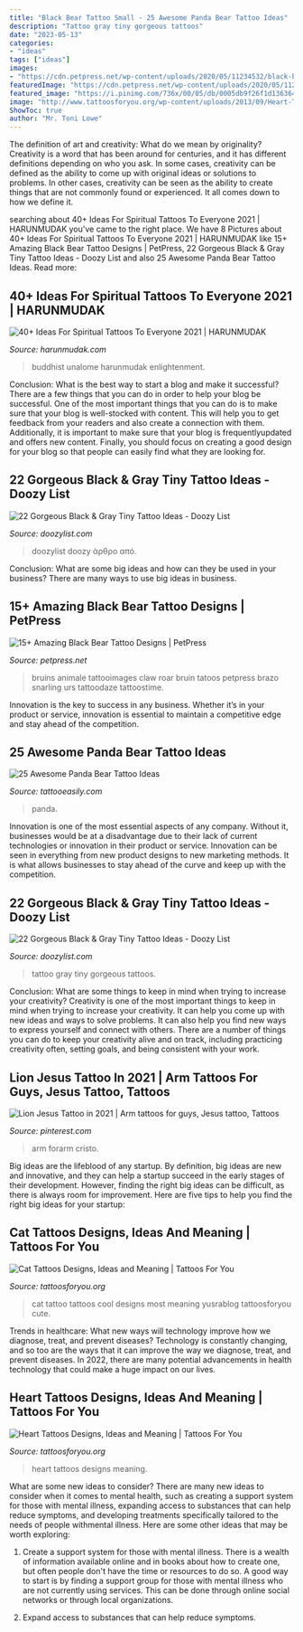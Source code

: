 ```yaml
---
title: "Black Bear Tattoo Small - 25 Awesome Panda Bear Tattoo Ideas"
description: "Tattoo gray tiny gorgeous tattoos"
date: "2023-05-13"
categories:
- "ideas"
tags: ["ideas"]
images:
- "https://cdn.petpress.net/wp-content/uploads/2020/05/11234532/black-bear-tattoo-roar.jpg"
featuredImage: "https://cdn.petpress.net/wp-content/uploads/2020/05/11234532/black-bear-tattoo-roar.jpg"
featured_image: "https://i.pinimg.com/736x/00/05/db/0005db9f26f1d1363648d23d7984c118.jpg"
image: "http://www.tattoosforyou.org/wp-content/uploads/2013/09/Heart-Tattoos-For-Women-767x1024.jpg"
ShowToc: true
author: "Mr. Toni Lowe"
---
```



The definition of art and creativity: What do we mean by originality?
Creativity is a word that has been around for centuries, and it has different definitions depending on who you ask. In some cases, creativity can be defined as the ability to come up with original ideas or solutions to problems. In other cases, creativity can be seen as the ability to create things that are not commonly found or experienced. It all comes down to how we define it.

	

		
searching about 40+ Ideas For Spiritual Tattoos To Everyone 2021 | HARUNMUDAK you've came to the right place. We have 8 Pictures about 40+ Ideas For Spiritual Tattoos To Everyone 2021 | HARUNMUDAK like 15+ Amazing Black Bear Tattoo Designs | PetPress, 22 Gorgeous Black &amp; Gray Tiny Tattoo Ideas - Doozy List and also 25 Awesome Panda Bear Tattoo Ideas. Read more:
		
    
## 40+ Ideas For Spiritual Tattoos To Everyone 2021 | HARUNMUDAK

<img loading=lazy src="https://www.harunmudak.com/wp-content/uploads/2020/12/spiritual-tattoos-23-1152x1536.jpg" onerror="this.onerror=null;this.src='https://tse4.mm.bing.net/th?id=OIP.K8jynnELtW_geg6xLH7xdgHaJ4&amp;pid=15.1';" alt="40+ Ideas For Spiritual Tattoos To Everyone 2021 | HARUNMUDAK">

_Source: harunmudak.com_

>buddhist unalome harunmudak enlightenment. 

	

Conclusion: What is the best way to start a blog and make it successful?
There are a few things that you can do in order to help your blog be successful. One of the most important things that you can do is to make sure that your blog is well-stocked with content. This will help you to get feedback from your readers and also create a connection with them. Additionally, it is important to make sure that your blog is frequentlyupdated and offers new content. Finally, you should focus on creating a good design for your blog so that people can easily find what they are looking for.

    
## 22 Gorgeous Black &amp; Gray Tiny Tattoo Ideas - Doozy List

<img loading=lazy src="https://www.doozylist.com/wp-content/uploads/2017/07/Gorgeous-Black-Gray-Tiny-Tattoo-Ideas-18.jpg" onerror="this.onerror=null;this.src='https://tse1.mm.bing.net/th?id=OIP.ZzOaCeSZRGeqLYAzywQ_qwHaI4&amp;pid=15.1';" alt="22 Gorgeous Black &amp; Gray Tiny Tattoo Ideas - Doozy List">

_Source: doozylist.com_

>doozylist doozy άρθρο από. 

	

Conclusion: What are some big ideas and how can they be used in your business?
There are many ways to use big ideas in business.

    
## 15+ Amazing Black Bear Tattoo Designs | PetPress

<img loading=lazy src="https://cdn.petpress.net/wp-content/uploads/2020/05/11234532/black-bear-tattoo-roar.jpg" onerror="this.onerror=null;this.src='https://tse4.mm.bing.net/th?id=OIP.fOORQ9OqTLdSj6ld02nimAAAAA&amp;pid=15.1';" alt="15+ Amazing Black Bear Tattoo Designs | PetPress">

_Source: petpress.net_

>bruins animale tattooimages claw roar bruin tatoos petpress brazo snarling urs tattoodaze tattoostime. 

	

Innovation is the key to success in any business. Whether it’s in your product or service, innovation is essential to maintain a competitive edge and stay ahead of the competition.

    
## 25 Awesome Panda Bear Tattoo Ideas

<img loading=lazy src="http://www.tattooeasily.com/wp-content/uploads/2013/07/panda-tattoo-14.jpg" onerror="this.onerror=null;this.src='https://tse2.mm.bing.net/th?id=OIP.XE7_qreG432reLTNGpjJ4gHaKL&amp;pid=15.1';" alt="25 Awesome Panda Bear Tattoo Ideas">

_Source: tattooeasily.com_

>panda. 

	

Innovation is one of the most essential aspects of any company. Without it, businesses would be at a disadvantage due to their lack of current technologies or innovation in their product or service. Innovation can be seen in everything from new product designs to new marketing methods. It is what allows businesses to stay ahead of the curve and keep up with the competition.

    
## 22 Gorgeous Black &amp; Gray Tiny Tattoo Ideas - Doozy List

<img loading=lazy src="http://www.doozylist.com/wp-content/uploads/2017/07/Gorgeous-Black-Gray-Tiny-Tattoo-Ideas-3.jpg" onerror="this.onerror=null;this.src='https://tse2.mm.bing.net/th?id=OIP.pX_H0GmAl4cteLDrN6tdtAHaLO&amp;pid=15.1';" alt="22 Gorgeous Black &amp; Gray Tiny Tattoo Ideas - Doozy List">

_Source: doozylist.com_

>tattoo gray tiny gorgeous tattoos. 

	

Conclusion: What are some things to keep in mind when trying to increase your creativity?
Creativity is one of the most important things to keep in mind when trying to increase your creativity. It can help you come up with new ideas and ways to solve problems. It can also help you find new ways to express yourself and connect with others. There are a number of things you can do to keep your creativity alive and on track, including practicing creativity often, setting goals, and being consistent with your work.

    
## Lion Jesus Tattoo In 2021 | Arm Tattoos For Guys, Jesus Tattoo, Tattoos

<img loading=lazy src="https://i.pinimg.com/736x/00/05/db/0005db9f26f1d1363648d23d7984c118.jpg" onerror="this.onerror=null;this.src='https://tse4.mm.bing.net/th?id=OIP.7YHqlrbcdlSf3t4MbYoeQgHaJ3&amp;pid=15.1';" alt="Lion Jesus Tattoo in 2021 | Arm tattoos for guys, Jesus tattoo, Tattoos">

_Source: pinterest.com_

>arm forarm cristo. 

	

Big ideas are the lifeblood of any startup. By definition, big ideas are new and innovative, and they can help a startup succeed in the early stages of their development. However, finding the right big ideas can be difficult, as there is always room for improvement. Here are five tips to help you find the right big ideas for your startup: 

    
## Cat Tattoos Designs, Ideas And Meaning | Tattoos For You

<img loading=lazy src="http://www.tattoosforyou.org/wp-content/uploads/2013/10/Cool-Cat-Tattoos.jpg" onerror="this.onerror=null;this.src='https://tse4.mm.bing.net/th?id=OIP.Sl6i1fiFJtPA10ZNhO0UBQHaJ4&amp;pid=15.1';" alt="Cat Tattoos Designs, Ideas and Meaning | Tattoos For You">

_Source: tattoosforyou.org_

>cat tattoo tattoos cool designs most meaning yusrablog tattoosforyou cute. 

	

Trends in healthcare: What new ways will technology improve how we diagnose, treat, and prevent diseases?
Technology is constantly changing, and so too are the ways that it can improve the way we diagnose, treat, and prevent diseases. In 2022, there are many potential advancements in health technology that could make a huge impact on our lives.

    
## Heart Tattoos Designs, Ideas And Meaning | Tattoos For You

<img loading=lazy src="http://www.tattoosforyou.org/wp-content/uploads/2013/09/Heart-Tattoos-For-Women-767x1024.jpg" onerror="this.onerror=null;this.src='https://tse4.mm.bing.net/th?id=OIP.uRJ6YawP7MkJvUxzFvBRCgHaJ4&amp;pid=15.1';" alt="Heart Tattoos Designs, Ideas and Meaning | Tattoos For You">

_Source: tattoosforyou.org_

>heart tattoos designs meaning. 

	

What are some new ideas to consider?
There are many new ideas to consider when it comes to mental health, such as creating a support system for those with mental illness, expanding access to substances that can help reduce symptoms, and developing treatments specifically tailored to the needs of people withmental illness. Here are some other ideas that may be worth exploring:
1. Create a support system for those with mental illness. There is a wealth of information available online and in books about how to create one, but often people don't have the time or resources to do so. A good way to start is by finding a support group for those with mental illness who are not currently using services. This can be done through online social networks or through local organizations.

2. Expand access to substances that can help reduce symptoms.

